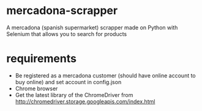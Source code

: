 # mercadona-scrapper
A mercadona (spanish supermarket) scrapper made on Python with Selenium that allows you to search for products

# requirements
- Be registered as a mercadona customer (should have online account to buy online) and set account in config.json
- Chrome browser
- Get the latest library of the ChromeDriver from http://chromedriver.storage.googleapis.com/index.html

